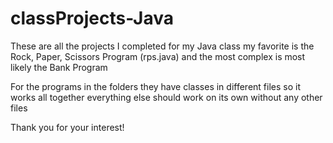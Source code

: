 # classProjects-Java
These are all the projects I completed for my Java class my favorite is the Rock, Paper, Scissors Program (rps.java) and the most complex is most likely 
the Bank Program 

For the programs in the folders they have classes in different files so it works all together everything else should work on its own without any other files

Thank you for your interest!
